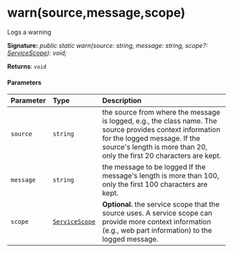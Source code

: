 # warn(source,message,scope)




Logs a warning

**Signature:** _public static warn(source: string, message: string, scope?: [ServiceScope](../sp-core-library/servicescope.md)): void;_

**Returns**: `void`





#### Parameters


| Parameter	   | Type    | Description |
|:-------------|:---------------|:------------|
| `source`    | `string` | the source from where the message is logged, e.g., the class name. The source provides context information for the logged message. If the source's length is more than 20, only the first 20 characters are kept. |
| `message`    | `string` | the message to be logged If the message's length is more than 100, only the first 100 characters are kept. |
| `scope`    | [`ServiceScope`](../sp-core-library/servicescope.md) | __Optional.__ the service scope that the source uses. A service scope can provide more context information (e.g., web part information) to the logged message. |


